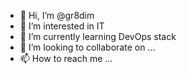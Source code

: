 - 👋 Hi, I’m @gr8dim
- 👀 I’m interested in IT
- 🌱 I’m currently learning DevOps stack
- 💞️ I’m looking to collaborate on ...
- 📫 How to reach me ...

<!---
gr8dim/gr8dim is a ✨ special ✨ repository because its `README.md` (this file) appears on your GitHub profile.
You can click the Preview link to take a look at your changes.
--->
